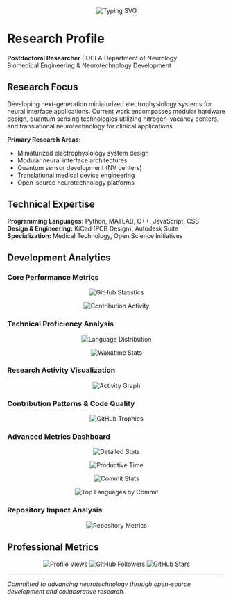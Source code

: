<div align="center">

![Typing SVG](https://readme-typing-svg.herokuapp.com?font=Inter&weight=500&size=28&duration=3000&pause=1000&color=2F80ED&background=FFFFFF00&center=true&vCenter=true&multiline=true&width=800&height=100&lines=Postdoctoral+Researcher+%7C+UCLA+Neurology;Biomedical+Engineering+%26+Neurotechnology;Miniaturized+Electrophysiology+Systems)

</div>

# Research Profile

**Postdoctoral Researcher** | UCLA Department of Neurology  
Biomedical Engineering & Neurotechnology Development

## Research Focus

Developing next-generation miniaturized electrophysiology systems for neural interface applications. Current work encompasses modular hardware design, quantum sensing technologies utilizing nitrogen-vacancy centers, and translational neurotechnology for clinical applications.

**Primary Research Areas:**
- Miniaturized electrophysiology system design
- Modular neural interface architectures  
- Quantum sensor development (NV centers)
- Translational medical device engineering
- Open-source neurotechnology platforms

## Technical Expertise

**Programming Languages:** Python, MATLAB, C++, JavaScript, CSS  
**Design & Engineering:** KiCad (PCB Design), Autodesk Suite  
**Specialization:** Medical Technology, Open Science Initiatives

## Development Analytics

### Core Performance Metrics

<div align="center">

![GitHub Statistics](https://github-readme-stats.vercel.app/api?username=abasalt00&theme=default&hide_border=true&include_all_commits=true&count_private=false&show_icons=true&title_color=2f80ed&icon_color=2f80ed&text_color=333333&bg_color=ffffff)

![Contribution Activity](https://nirzak-streak-stats.vercel.app/?user=abasalt00&theme=default&hide_border=true&stroke=2f80ed&ring=2f80ed&fire=2f80ed&currStreakNum=333333&sideNums=333333&currStreakLabel=2f80ed&sideLabels=2f80ed&dates=666666&background=ffffff)

</div>

### Technical Proficiency Analysis

<div align="center">

![Language Distribution](https://github-readme-stats.vercel.app/api/top-langs/?username=abasalt00&theme=default&hide_border=true&include_all_commits=true&count_private=false&layout=compact&title_color=2f80ed&text_color=333333&bg_color=ffffff)

![Wakatime Stats](https://github-readme-stats.vercel.app/api/wakatime?username=abasalt00&theme=default&hide_border=true&title_color=2f80ed&text_color=333333&bg_color=ffffff&layout=compact)

</div>

### Research Activity Visualization

<div align="center">

![Activity Graph](https://github-readme-activity-graph.vercel.app/graph?username=abasalt00&theme=minimal&hide_border=true&bg_color=ffffff&color=333333&line=2f80ed&point=2f80ed&area=true&area_color=e3f2fd)

</div>

### Contribution Patterns & Code Quality

<div align="center">

![GitHub Trophies](https://github-profile-trophy.vercel.app/?username=abasalt00&theme=flat&no-frame=true&no-bg=true&margin-w=4&column=4&title=Stars,Followers,Commits,Repositories)

</div>

### Advanced Metrics Dashboard

<div align="center">

![Detailed Stats](https://github-profile-summary-cards.vercel.app/api/cards/profile-details?username=abasalt00&theme=default)

![Productive Time](https://github-profile-summary-cards.vercel.app/api/cards/productive-time?username=abasalt00&theme=default&utc_offset=8)

![Commit Stats](https://github-profile-summary-cards.vercel.app/api/cards/stats?username=abasalt00&theme=default)

![Top Languages by Commit](https://github-profile-summary-cards.vercel.app/api/cards/most-commit-language?username=abasalt00&theme=default)

</div>

### Repository Impact Analysis

<div align="center">

![Repository Metrics](https://repobeats.axiom.co/api/embed/repository-analytics-placeholder.svg)

</div>

## Professional Metrics

<div align="center">

![Profile Views](https://komarev.com/ghpvc/?username=abasalt00&color=2f80ed&style=flat-square&label=Profile+Views)
![GitHub Followers](https://img.shields.io/github/followers/abasalt00?color=2f80ed&style=flat-square&label=Research+Collaborators)
![GitHub Stars](https://img.shields.io/github/stars/abasalt00?color=2f80ed&style=flat-square&label=Project+Recognition)

</div>

---

*Committed to advancing neurotechnology through open-source development and collaborative research.*
